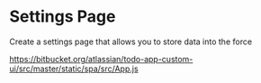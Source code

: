 # Settings Page

Create a settings page that allows you to store data into the force

https://bitbucket.org/atlassian/todo-app-custom-ui/src/master/static/spa/src/App.js

